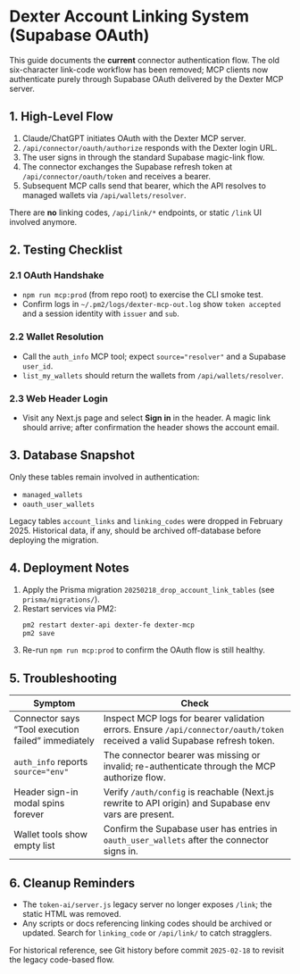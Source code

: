 # Dexter Account Linking System (Supabase OAuth)

This guide documents the **current** connector authentication flow. The old six-character link-code workflow has been removed; MCP clients now authenticate purely through Supabase OAuth delivered by the Dexter MCP server.

## 1. High-Level Flow

1. Claude/ChatGPT initiates OAuth with the Dexter MCP server.
2. `/api/connector/oauth/authorize` responds with the Dexter login URL.
3. The user signs in through the standard Supabase magic-link flow.
4. The connector exchanges the Supabase refresh token at `/api/connector/oauth/token` and receives a bearer.
5. Subsequent MCP calls send that bearer, which the API resolves to managed wallets via `/api/wallets/resolver`.

There are **no** linking codes, `/api/link/*` endpoints, or static `/link` UI involved anymore.

## 2. Testing Checklist

### 2.1 OAuth Handshake
- `npm run mcp:prod` (from repo root) to exercise the CLI smoke test.
- Confirm logs in `~/.pm2/logs/dexter-mcp-out.log` show `token accepted` and a session identity with `issuer` and `sub`.

### 2.2 Wallet Resolution
- Call the `auth_info` MCP tool; expect `source="resolver"` and a Supabase `user_id`.
- `list_my_wallets` should return the wallets from `/api/wallets/resolver`.

### 2.3 Web Header Login
- Visit any Next.js page and select **Sign in** in the header. A magic link should arrive; after confirmation the header shows the account email.

## 3. Database Snapshot

Only these tables remain involved in authentication:
- `managed_wallets`
- `oauth_user_wallets`

Legacy tables `account_links` and `linking_codes` were dropped in February 2025. Historical data, if any, should be archived off-database before deploying the migration.

## 4. Deployment Notes

1. Apply the Prisma migration `20250218_drop_account_link_tables` (see `prisma/migrations/`).
2. Restart services via PM2:
   ```bash
   pm2 restart dexter-api dexter-fe dexter-mcp
   pm2 save
   ```
3. Re-run `npm run mcp:prod` to confirm the OAuth flow is still healthy.

## 5. Troubleshooting

| Symptom | Check |
|---------|-------|
| Connector says “Tool execution failed” immediately | Inspect MCP logs for bearer validation errors. Ensure `/api/connector/oauth/token` received a valid Supabase refresh token. |
| `auth_info` reports `source="env"` | The connector bearer was missing or invalid; re-authenticate through the MCP authorize flow. |
| Header sign-in modal spins forever | Verify `/auth/config` is reachable (Next.js rewrite to API origin) and Supabase env vars are present. |
| Wallet tools show empty list | Confirm the Supabase user has entries in `oauth_user_wallets` after the connector signs in. |

## 6. Cleanup Reminders

- The `token-ai/server.js` legacy server no longer exposes `/link`; the static HTML was removed.
- Any scripts or docs referencing linking codes should be archived or updated. Search for `linking_code` or `/api/link/` to catch stragglers.

For historical reference, see Git history before commit `2025-02-18` to revisit the legacy code-based flow.

